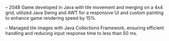 – 2048 Game developed in Java with tile movement and merging on a 4x4 grid, utilized Java Swing and AWT for a responsive UI and custom painting to enhance game rendering speed by 15%.

– Managed tile images with Java Collections Framework, ensuring efficient handling and reducing input response time to less than 50 ms. 
